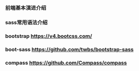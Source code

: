### 前端基本演进介绍

### sass常用语法介绍

### bootstrap https://v4.bootcss.com/

### boot-sass  https://github.com/twbs/bootstrap-sass


### compass  https://github.com/Compass/compass